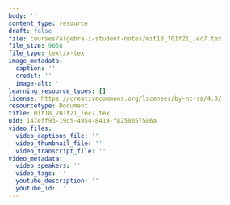 ```yaml
---
body: ''
content_type: resource
draft: false
file: courses/algebra-i-student-notes/mit18_701f21_lec7.tex
file_size: 9058
file_type: text/x-tex
image_metadata:
  caption: ''
  credit: ''
  image-alt: ''
learning_resource_types: []
license: https://creativecommons.org/licenses/by-nc-sa/4.0/
resourcetype: Document
title: mit18_701f21_lec7.tex
uid: 147eff93-19c5-4954-8419-f8250057586a
video_files:
  video_captions_file: ''
  video_thumbnail_file: ''
  video_transcript_file: ''
video_metadata:
  video_speakers: ''
  video_tags: ''
  youtube_description: ''
  youtube_id: ''
---
```

